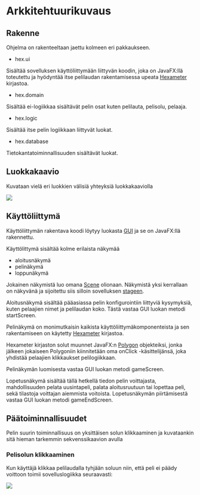 # Arkkitehtuurikuvaus

## Rakenne

Ohjelma on rakenteeltaan jaettu kolmeen eri pakkaukseen.

* hex.ui

Sisältää sovelluksen käyttöliittymään liittyvän koodin, joka on JavaFX:llä toteutettu ja hyödyntää itse pelilaudan rakentamisessa upeata [Hexameter](https://github.com/Hexworks/hexameter) kirjastoa.

* hex.domain

Sisältää ei-logiikkaa sisältävät pelin osat kuten pelilauta, pelisolu, pelaaja.

* hex.logic

Sisältää itse pelin logiikkaan liittyvät luokat.

* hex.database

Tietokantatoiminnallisuuden sisältävät luokat.

## Luokkakaavio

Kuvataan vielä eri luokkien välisiä yhteyksiä luokkakaaviolla

<img src="https://github.com/ikanher/otm-harjoitustyo/blob/master/dokumentointi/images/class-diagram-v4.png" />

## Käyttöliittymä

Käyttöliittymän rakentava koodi löytyy luokasta [GUI](https://github.com/ikanher/otm-harjoitustyo/blob/master/Hex/src/main/java/hex/ui/GUI.java) ja se on JavaFX:llä rakennettu.

Käyttölittymä sisältää kolme erilaista näkymää

* aloitusnäkymä
* pelinäkymä
* loppunäkymä

Jokainen näkymistä luo omana [Scene](https://github.com/mluukkai/OtmTodoApp/blob/master/dokumentaatio/arkkitehtuuri.md#sovelluslogiikka) olionaan. Näkymistä yksi kerrallaan on näkyvänä ja sijoitettu siis silloin sovelluksen [stageen](https://github.com/mluukkai/OtmTodoApp/blob/master/dokumentaatio/arkkitehtuuri.md#sovelluslogiikka).

Aloitusnäkymä sisältää pääasiassa pelin konfigurointiin liittyviä kysymyksiä, kuten pelaajien nimet ja pelilaudan koko. Tästä vastaa GUI luokan metodi startScreen.

Pelinäkymä on monimutkaisin kaikista käyttöliittymäkomponenteista ja sen rakentamiseen on käytetty [Hexameter](https://github.com/Hexworks/hexameter) kirjastoa.

Hexameter kirjaston solut muunnet JavaFX:n [Polygon](https://docs.oracle.com/javase/8/javafx/api/javafx/scene/shape/Polygon.html) objekteiksi, jonka jälkeen jokaiseen Polygoniin kiinnitetään oma onClick -käsittelijänsä, joka yhdistää pelaajien klikkaukset pelilogiikkaan.

Pelinäkymän luomisesta vastaa GUI luokan metodi gameScreen.

Lopetusnäkymä sisältää tällä hetkellä tiedon pelin voittajasta, mahdollisuuden pelata uusintapeli, palata aloitusruutuun tai lopettaa peli, sekä tilastoja voittajan aiemmista voitoista. Lopetusnäkymän piirtämisestä vastaa GUI luokan metodi gameEndScreen.

## Päätoiminnallisuudet

Pelin suurin toiminnallisuus on yksittäisen solun klikkaaminen ja kuvataankin sitä hieman tarkemmin sekvenssikaavion avulla

### Pelisolun klikkaaminen

Kun käyttäjä klikkaa pelilaudalla tyhjään soluun niin, että peli ei päädy voittoon toimii sovelluslogiikka seuraavasti:

<img src="https://github.com/ikanher/otm-harjoitustyo/blob/master/dokumentointi/images/click-on-cell-sequence-v3.png" />

